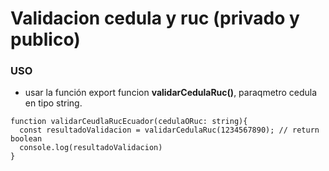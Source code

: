 # Validacion cedula y ruc (privado y publico)
###  USO

- usar la función export funcion **validarCedulaRuc()**, paraqmetro cedula en tipo string.

```javascritp
function validarCeudlaRucEcuador(cedulaORuc: string){
  const resultadoValidacion = validarCedulaRuc(1234567890); // return boolean
  console.log(resultadoValidacion)
}
```
